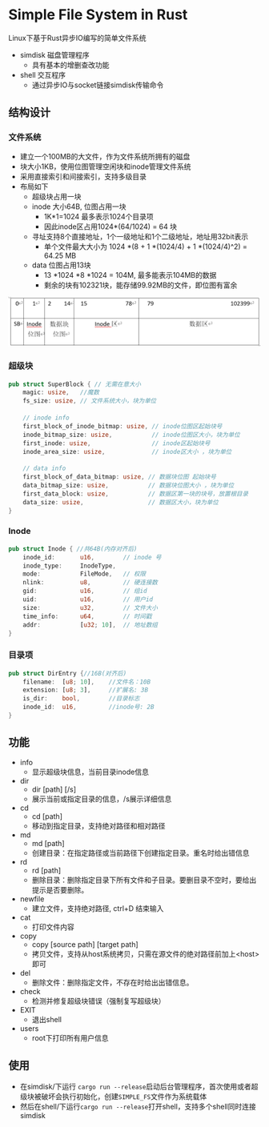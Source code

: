 # Simple File System in Rust

Linux下基于Rust异步IO编写的简单文件系统

- simdisk 磁盘管理程序
    - 具有基本的增删查改功能
- shell 交互程序
    - 通过异步IO与socket链接simdisk传输命令
## 结构设计

### 文件系统

- 建立一个100MB的大文件，作为文件系统所拥有的磁盘
- 块大小1KB，使用位图管理空闲块和inode管理文件系统
- 采用直接索引和间接索引，支持多级目录
- 布局如下
    - 超级块占用一块
    - inode 大小64B, 位图占用一块
        - 1K*1=1024 最多表示1024个目录项
        - 因此inode区占用1024*(64/1024) = 64 块
    - 寻址支持8个直接地址，1个一级地址和1个二级地址，地址用32bit表示
        - 单个文件最大大小为 1024 *(8 + 1 *(1024/4) + 1 *(1024/4)^2) = 64.25 MB
    - data 位图占用13块
        - 13 *1024 *8 *1024 = 104M, 最多能表示104MB的数据
        - 剩余的块有102321块，能存储99.92MB的文件，即位图有富余 
<p align="center">
  <img src="images/布局.png" alt="布局">
</p>

### 超级块
```rust
pub struct SuperBlock { // 无需在意大小
    magic: usize,   //魔数
    fs_size: usize, // 文件系统大小，块为单位

    // inode info
    first_block_of_inode_bitmap: usize, // inode位图区起始块号
    inode_bitmap_size: usize,           // inode位图区大小，块为单位
    first_inode: usize,                 // inode区起始块号
    inode_area_size: usize,             // inode区大小 ，块为单位

    // data info
    first_block_of_data_bitmap: usize, // 数据块位图 起始块号
    data_bitmap_size: usize,           // 数据块位图大小 ，块为单位
    first_data_block: usize,           // 数据区第一块的块号，放置根目录
    data_size: usize,                  // 数据区大小，块为单位
}
```
### Inode
```rust
pub struct Inode { //共64B(内存对齐后)
    inode_id:       u16,        // inode 号
    inode_type:     InodeType,
    mode:           FileMode,   // 权限
    nlink:          u8,         // 硬连接数
    gid:            u16,        // 组id
    uid:            u16,        // 用户id
    size:           u32,        // 文件大小
    time_info:      u64,        // 时间戳
    addr:           [u32; 10],  // 地址数组
}
```
### 目录项
```rust
pub struct DirEntry {//16B(对齐后)
    filename:  [u8; 10],    //文件名：10B
    extension: [u8; 3],     //扩展名: 3B
    is_dir:    bool,        //目录标志
    inode_id:  u16,         //inode号: 2B
}
```

## 功能
- info
    - 显示超级块信息，当前目录inode信息
- dir
    - dir [path] [/s]
    - 展示当前或指定目录的信息，/s展示详细信息
- cd
    - cd [path]
    - 移动到指定目录，支持绝对路径和相对路径
- md
    - md [path]
    - 创建目录：在指定路径或当前路径下创建指定目录。重名时给出错信息
- rd
    - rd [path]
    - 删除目录：删除指定目录下所有文件和子目录。要删目录不空时，要给出提示是否要删除。
- newfile
    - 建立文件，支持绝对路径, ctrl+D 结束输入
- cat
    - 打印文件内容
- copy
    - copy [source path] [target path]
    - 拷贝文件，支持从host系统拷贝，只需在源文件的绝对路径前加上\<host>即可
- del
    - 删除文件：删除指定文件，不存在时给出出错信息。
- check
    - 检测并修复超级块错误（强制复写超级块）
- EXIT
    - 退出shell
- users
    - root下打印所有用户信息
## 使用
- 在simdisk/下运行 `cargo run --release`启动后台管理程序，首次使用或者超级块被破坏会执行初始化，创建`SIMPLE_FS`文件作为系统载体
- 然后在shell/下运行`cargo run --release`打开shell，支持多个shell同时连接simdisk